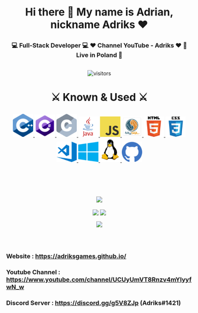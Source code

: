 # <p align="center">Hi there 👋 My name is Adrian, nickname Adriks ❤️</p>

<h3 align="center"> 💻 Full-Stack Developer 💻 ❤️ Channel YouTube - Adriks ❤️ 🏰 Live in Poland 🏰 </h1>

<pre></pre>

<p align="center">
  <img src="https://komarev.com/ghpvc/?username=AdriksOwy" alt="visitors" />
</p>

# <p align="center">⚔️ Known & Used ⚔️</p>

<p align="center">
<a href="https://isocpp.org/" title="C++">
  <img width="55" src="./assets/cpp.png" alt="C++">
</a>
    
<a href="https://docs.microsoft.com/en-us/dotnet/csharp/" title="C#">
  <img width="55" src="./assets/csharp.png" alt="C#">
</a>

<a href="https://www.cprogramming.com/" title="C">
  <img width="55" src="./assets/c.png" alt="C">
</a>

<a href="" title="Java">
  <img width="55" src="./assets/java.png" alt="Java">
</a>

<a href="https://developer.mozilla.org/en-US/docs/Web/JavaScript" title="Javascript">
  <img width="55" src="https://raw.githubusercontent.com/github/explore/master/topics/javascript/javascript.png" alt="JavaScript">
</a>

<a href="https://www.mysql.com/" title="MySQL">
  <img width="55" src="./assets/mysql.png" alt="MySQL">
</a>
  
<a href="https://developer.mozilla.org/en-US/docs/Web/HTML" title="HTML">
  <img width="55" src="https://raw.githubusercontent.com/github/explore/master/topics/html/html.png" alt="HTML">
</a>

<a href="https://developer.mozilla.org/en-US/docs/Web/CSS" title="CSS">
  <img width="55" src="https://raw.githubusercontent.com/github/explore/master/topics/css/css.png" alt="CSS">
</a>

<a href="https://code.visualstudio.com/" title="Visual-Studio-Code">
  <img width="55" src="https://raw.githubusercontent.com/github/explore/master/topics/visual-studio-code/visual-studio-code.png" alt="VisualStudio-Code">
</a>

<a href="https://www.microsoft.com/en-US/windows" title="Windows">
  <img width="55" src="./assets/windows.png" alt="Windows">
</a>

<a href="https://www.linux.org/" title="Linux">
  <img width="55" src="./assets/tux.svg" alt="Linux">
</a>

<a href="https://github.com/" title="GitHub">
  <img width="55" src="./assets/github.png" alt="GitHub">
</a>
</p><br>

<pre></pre><br>

<p align="center">
  <img src="https://github-profile-trophy.vercel.app/?username=AdriksOwy&column=7&theme=onedark" width="1200px">
</p>
<p align="center">
  <img align="center" src="https://github-readme-stats.vercel.app/api?username=AdriksOwy&count_private=true&show_icons=true&theme=tokyonight" width="450px" />
  <img align="center" src="https://github-readme-stats.vercel.app/api/top-langs/?username=AdriksOwy&layout=compact&theme=tokyonight" width="350px" />
</p>
<p align="center">
  <img align="center" src="https://github-readme-stats.vercel.app/api/wakatime?username=AdriksOwy&theme=tokyonight" width="550px" />
</p>
<br>

<pre></pre>

### Website : https://adriksgames.github.io/ <br>
### Youtube Channel : https://www.youtube.com/channel/UCUyUmVT8Rnzv4mYIyyfwN_w <br>
### Discord Server : https://discord.gg/g5V8ZJp (Adriks#1421) <br>

<pre></pre>
